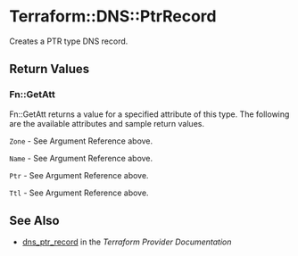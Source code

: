 # Terraform::DNS::PtrRecord

Creates a PTR type DNS record.

## Return Values

### Fn::GetAtt

Fn::GetAtt returns a value for a specified attribute of this type. The following are the available attributes and sample return values.

`Zone` - See Argument Reference above.

`Name` - See Argument Reference above.

`Ptr` - See Argument Reference above.

`Ttl` - See Argument Reference above.

## See Also

* [dns_ptr_record](https://www.terraform.io/docs/providers/dns/r/ptr_record.html) in the _Terraform Provider Documentation_